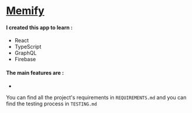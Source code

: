 # [Memify](https://memify.netlify.app/)

#### I created this app to learn : 

- React
- TypeScript
- GraphQL
- Firebase

#### The main features are : 

- 

You can find all the project's requirements in `REQUIREMENTS.md` and you can find the testing process in `TESTING.md`
